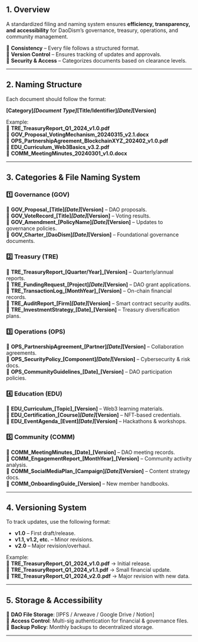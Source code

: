 ## **1\. Overview**

A standardized filing and naming system ensures **efficiency, transparency, and accessibility** for DaoDism’s governance, treasury, operations, and community management.

🔹 **Consistency** – Every file follows a structured format.  
🔹 **Version Control** – Ensures tracking of updates and approvals.  
🔹 **Security & Access** – Categorizes documents based on clearance levels.

---

## **2\. Naming Structure**

Each document should follow the format:

**\[Category\]*\[Document Type\]*\[Title/Identifier\]*\[Date\]*\[Version\]**

Example:  
📂 **TRE\_TreasuryReport\_Q1\_2024\_v1.0.pdf**  
📂 **GOV\_Proposal\_VotingMechanism\_20240315\_v2.1.docx**  
📂 **OPS\_PartnershipAgreement\_BlockchainXYZ\_202402\_v1.0.pdf**  
📂 **EDU\_Curriculum\_Web3Basics\_v3.2.pdf**  
📂 **COMM\_MeetingMinutes\_20240301\_v1.0.docx**

---

## **3\. Categories & File Naming System**

### **1️⃣ Governance (GOV)**

🔹 **GOV\_Proposal\_\[Title\]*\[Date\]*\[Version\]** – DAO proposals.  
🔹 **GOV\_VoteRecord\_\[Title\]*\[Date\]*\[Version\]** – Voting results.  
🔹 **GOV\_Amendment\_\[PolicyName\]*\[Date\]*\[Version\]** – Updates to governance policies.  
🔹 **GOV\_Charter\_\[DaoDism\]*\[Date\]*\[Version\]** – Foundational governance documents.

### **2️⃣ Treasury (TRE)**

🔹 **TRE\_TreasuryReport\_\[Quarter/Year\]\_\[Version\]** – Quarterly/annual reports.  
🔹 **TRE\_FundingRequest\_\[Project\]*\[Date\]*\[Version\]** – DAO grant applications.  
🔹 **TRE\_TransactionLog\_\[MonthYear\]\_\[Version\]** – On-chain financial records.  
🔹 **TRE\_AuditReport\_\[Firm\]*\[Date\]*\[Version\]** – Smart contract security audits.  
🔹 **TRE\_InvestmentStrategy\_\[Date\]\_\[Version\]** – Treasury diversification plans.

### **3️⃣ Operations (OPS)**

🔹 **OPS\_PartnershipAgreement\_\[Partner\]*\[Date\]*\[Version\]** – Collaboration agreements.  
🔹 **OPS\_SecurityPolicy\_\[Component\]*\[Date\]*\[Version\]** – Cybersecurity & risk docs.  
🔹 **OPS\_CommunityGuidelines\_\[Date\]\_\[Version\]** – DAO participation policies.

### **4️⃣ Education (EDU)**

🔹 **EDU\_Curriculum\_\[Topic\]\_\[Version\]** – Web3 learning materials.  
🔹 **EDU\_Certification\_\[Course\]*\[Date\]*\[Version\]** – NFT-based credentials.  
🔹 **EDU\_EventAgenda\_\[Event\]*\[Date\]*\[Version\]** – Hackathons & workshops.

### **5️⃣ Community (COMM)**

🔹 **COMM\_MeetingMinutes\_\[Date\]\_\[Version\]** – DAO meeting records.  
🔹 **COMM\_EngagementReport\_\[MonthYear\]\_\[Version\]** – Community activity analysis.  
🔹 **COMM\_SocialMediaPlan\_\[Campaign\]*\[Date\]*\[Version\]** – Content strategy docs.  
🔹 **COMM\_OnboardingGuide\_\[Version\]** – New member handbooks.

---

## **4\. Versioning System**

To track updates, use the following format:

* **v1.0** – First draft/release.  
* **v1.1, v1.2, etc.** – Minor revisions.  
* **v2.0** – Major revision/overhaul.

Example:  
📂 **TRE\_TreasuryReport\_Q1\_2024\_v1.0.pdf** → Initial release.  
📂 **TRE\_TreasuryReport\_Q1\_2024\_v1.1.pdf** → Small financial update.  
📂 **TRE\_TreasuryReport\_Q1\_2024\_v2.0.pdf** → Major revision with new data.

---

## **5\. Storage & Accessibility**

📍 **DAO File Storage**: \[IPFS / Arweave / Google Drive / Notion\]  
🔗 **Access Control**: Multi-sig authentication for financial & governance files.  
📑 **Backup Policy**: Monthly backups to decentralized storage.

---

